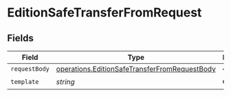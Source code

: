 # EditionSafeTransferFromRequest


## Fields

| Field                                                                                                                 | Type                                                                                                                  | Required                                                                                                              | Description                                                                                                           |
| --------------------------------------------------------------------------------------------------------------------- | --------------------------------------------------------------------------------------------------------------------- | --------------------------------------------------------------------------------------------------------------------- | --------------------------------------------------------------------------------------------------------------------- |
| `requestBody`                                                                                                         | [operations.EditionSafeTransferFromRequestBody](../../../sdk/models/operations/editionsafetransferfromrequestbody.md) | :heavy_minus_sign:                                                                                                    | N/A                                                                                                                   |
| `template`                                                                                                            | *string*                                                                                                              | :heavy_check_mark:                                                                                                    | Template id                                                                                                           |